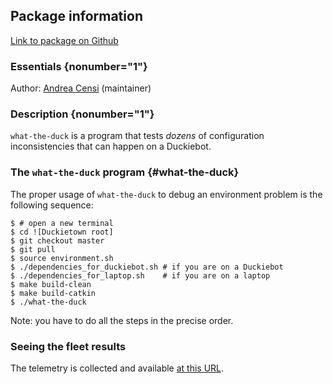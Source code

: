 <div id='what_the_duck-autogenerated' markdown='1'>


<!-- do not edit this file, autogenerated -->

## Package information 

[Link to package on Github](github:org=duckietown,repo=Software,path=00-infrastructure/what_the_duck,branch=master18)

### Essentials {nonumber="1"}

Author: [Andrea Censi](mailto:acensi@idsc.mavt.ethz.ch) (maintainer)

### Description {nonumber="1"}



`what-the-duck` is a program that tests *dozens* of configuration
inconsistencies that can happen on a Duckiebot.

### The `what-the-duck` program {#what-the-duck}

The proper usage of `what-the-duck` to debug an environment problem is the following
sequence:


    $ # open a new terminal
    $ cd ![Duckietown root]
    $ git checkout master
    $ git pull
    $ source environment.sh
    $ ./dependencies_for_duckiebot.sh # if you are on a Duckiebot
    $ ./dependencies_for_laptop.sh    # if you are on a laptop
    $ make build-clean
    $ make build-catkin
    $ ./what-the-duck

Note: you have to do all the steps in the precise order.


### Seeing the fleet results

The telemetry is collected and available [at this URL][stats].


[stats]: http://frankfurt.co-design.science/~duckietown/fleet-fall2017.html






</div>

